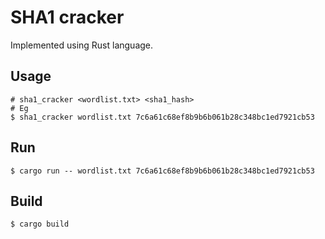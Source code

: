 # SHA1 cracker
Implemented using Rust language.

## Usage

```
# sha1_cracker <wordlist.txt> <sha1_hash>
# Eg
$ sha1_cracker wordlist.txt 7c6a61c68ef8b9b6b061b28c348bc1ed7921cb53
```


## Run

```
$ cargo run -- wordlist.txt 7c6a61c68ef8b9b6b061b28c348bc1ed7921cb53
```


## Build

```
$ cargo build
```